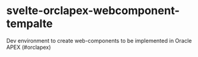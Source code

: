 # svelte-orclapex-webcomponent-tempalte
Dev environment to create web-components to be implemented in Oracle APEX (#orclapex)
